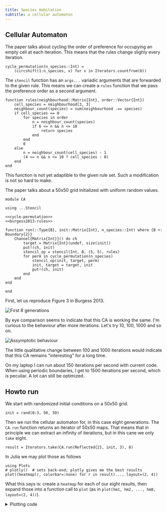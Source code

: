 ```yaml
---
title: Species Habitation
subtitle: a cellular automaton
---
```


## Cellular Automaton
The paper talks about cycling the order of preference for occupying an empty cell at each iteration. This means that the rules change slighly every iteration.

``` {.julia #cycle-permutation}
cycle_permutation(n_species::Int) =
    (circshift(1:n_species, x) for x in Iterators.countfrom(0))
```

The `stencil` function has an `args...` variadic arguments that are forwarded to the given rule. This means we can create a `rules` function that we pass the preference order as a second argument.

``` {.julia #burgess2013-rules}
function rules(neighbourhood::Matrix{Int}, order::Vector{Int})
    cell_species = neighbourhood[3, 3]
    neighbour_count(species) = sum(neighbourhood .== species)
    if cell_species == 0
        for species in order
            n = neighbour_count(species)
            if 6 <= n && n <= 10
                return species
            end
        end
        0
    else
        n = neighbour_count(cell_species) - 1
        (4 <= n && n <= 10 ? cell_species : 0)
    end
end
```

This function is not yet adaptible to the given rule set. Such a modification is not so hard to make. 

The paper talks about a 50x50 grid initialized with uniform random values.

``` {.julia file=src/Burgess2013/CA.jl}
module CA

using ...Stencil

<<cycle-permutation>>
<<burgess2013-rules>>

function run(::Type{B}, init::Matrix{Int}, n_species::Int) where {B <: Boundary{2}}
    Channel{Matrix{Int}}() do ch
        target = Matrix{Int}(undef, size(init))
        put!(ch, init)
        stencil_op = stencil(Int, B, (5, 5), rules)
        for perm in cycle_permutation(n_species)
            stencil_op(init, target, perm)
            init, target = target, init
            put!(ch, init)
        end
    end
end

end
```

First, let us reproduce Figure 3 in Burgess 2013.

![First 8 generations](burgess-fig3.svg)

By eye comparison seems to indicate that this CA is working the same. I'm curious to the behaviour after more iterations. Let's try 10, 100, 1000 and so on.

![Assymptotic behaviour](burgess-long.svg)

The little qualitative change between 100 and 1000 iterations would indicate that this CA remains "interesting" for a long time.

On my laptop I can run about 150 iterations per second with current code. When using periodic boundaries, I get to 1500 iterations per second, which is peculiar. A lot can still be optimized.

## Howto run
We start with randomized initial conditions on a 50x50 grid.

``` {.julia}
init = rand(0:3, 50, 50)
```

Then we run the cellular automaton for, in this case eight generations. The `CA.run` function returns an iterator of 50x50 maps. That means that in principle we can extract an infinity of iterations, but in this cane we only `take` eight.

``` {.julia}
result = Iterators.take(CA.run(Reflected{2}, init, 3), 8)
```

In Julia we may plot those as follows

``` {.julia}
using Plots
# plotly()  # sets back-end; plotly gives me the best results
plot((heatmap(r, colorbar=:none) for r in result)..., layout=(2, 4))
```

What this says is: create a `heatmap` for each of our eight results, then expand those into a function call to `plot` (as in `plot(hm1, hm2, ..., hm8, layout=(2, 4))`).

<details><summary>Plotting code</summary>

``` {.julia file=examples/burgess-2013-ca.jl}
using CarboKitten
using CarboKitten.Burgess2013.CA
using CarboKitten.Stencil: Reflected
using CarboKitten.Utility
using Plots

function main()
    plotlyjs()
    l = @layout([a b c d; e f g h])

    init = rand(0:3, 50, 50)
    result = Iterators.take(CA.run(Reflected{2}, init, 3), 8)

    plot((heatmap(r, colorbar=:none, 
                     aspect_ratio=1, 
                     xlims=(0, 50), 
                     ylims=(0, 50)) for r in result)...,
        layout=(2, 4),
        size=(800, 400))
    savefig("docs/src/fig/b13-first-8-iterations.html")
end


# plot("burgess-fig3.svg")

function plot_long_times(output::String)
    init = rand(0:3, 50, 50)
    result = select(CA.run(Reflected{2}, init, 3), [10, 100, 1000])
end

# plot_long_times("burgess-long.svg")

main()
```

</details>

